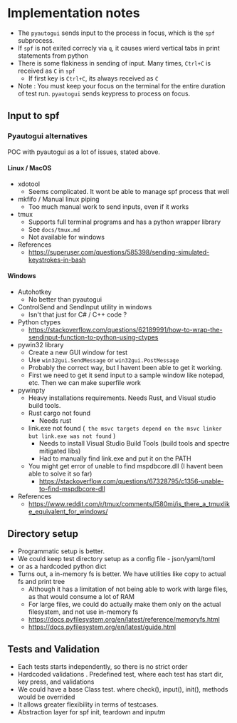 # Implementation notes

- The `pyautogui` sends input to the process in focus, which is the `spf` subprocess.
- If `spf` is not exited correcly via `q`, it causes wierd vertical tabs in print statements from python
- There is some flakiness in sending of input. Many times, `Ctrl+C` is received as `C` in `spf`
  - If first key is `Ctrl+C`, its always received as `C`
- Note : You must keep your focus on the terminal for the entire duration of test run. `pyautogui` sends keypress to process on focus.

## Input to spf

### Pyautogui alternatives
POC with pyautogui as a lot of issues, stated above.

#### Linux / MacOS

- xdotool
  - Seems complicated. It wont be able to manage spf process that well
- mkfifo / Manual linux piping
  - Too much manual work to send inputs, even if it works
- tmux
  - Supports full terminal programs and has a python wrapper library
  - See `docs/tmux.md`
  - Not available for windows
- References
  - https://superuser.com/questions/585398/sending-simulated-keystrokes-in-bash

#### Windows

- Autohotkey
  - No better than pyautogui
- ControlSend and SendInput utility in windows
  - Isn't that just for C# / C++ code ?
- Python ctypes
  - https://stackoverflow.com/questions/62189991/how-to-wrap-the-sendinput-function-to-python-using-ctypes
- pywin32 library
  - Create a new GUI window for test
  - Use `win32gui.SendMessage` or `win32gui.PostMessage`
  - Probably the correct way, but I havent been able to get it working.
  - First we need to get it send input to a sample window like notepad, etc. Then we can make superfile work
- pywinpty
  - Heavy installations requirements. Needs Rust, and Visual studio build tools.
  - Rust cargo not found
    - Needs rust 
  - link.exe not found (` the msvc targets depend on the msvc linker but link.exe was not found` )
    - Needs to install Visual Studio Build Tools (build tools and spectre mitigated libs)
    - Had to manually find link.exe and put it on the PATH
  - You might get error of unable to find mspdbcore.dll (I havent been able to solve it so far)
    - https://stackoverflow.com/questions/67328795/c1356-unable-to-find-mspdbcore-dll
- References
  - https://www.reddit.com/r/tmux/comments/l580mi/is_there_a_tmuxlike_equivalent_for_windows/

## Directory setup
- Programmatic setup is better.
- We could keep test directory setup as a config file - json/yaml/toml 
- or as a hardcoded python dict
- Turns out, a in-memory fs is better. We have utilities like copy to actual fs and print tree
  - Although it has a limitation of not being able to work with large files, as that would consume a lot of RAM
  - For large files, we could do actually make them only on the actual filesystem, and not use in-memory fs
  - https://docs.pyfilesystem.org/en/latest/reference/memoryfs.html
  - https://docs.pyfilesystem.org/en/latest/guide.html 


## Tests and Validation
- Each tests starts independently, so there is no strict order
- Hardcoded validations . Predefined test, where each test has start dir, key press, and validations
- We could have a base Class test. where check(), input(), init(), methods would be overrided
- It allows greater flexibility in terms of testcases.
- Abstraction layer for spf init, teardown and inputm